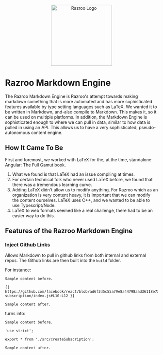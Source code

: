 <p align="center">
  <a href="https://www.razroo.com">
    <img alt="Razroo Logo" src="https://assets.razroo.com/razroo_logo_8f8785be23.svg" width="200" />
  </a>
</p>

# Razroo Markdown Engine #
The Razroo Markdown Engine is Razroo's attempt towards making markdown something that is more automated 
and has more sophisticated features available by type setting languages such as LaTeX. We wanted it to be written in 
Markdown, and-also compile to Markdown. This makes it, so it can be used on multiple platforms. In addition, the 
Markdown Engine is sophisticated enough to where we can pull in data, similar to how data is pulled in using an API. 
This allows us to have a very sophisticated, pseudo-autonomous content engine.

## How It Came To Be ##
First and foremost, we worked with LaTeX for the, at the time, standalone Angular: The Full Gamut book. 

1. What we found is that LaTeX had an issue compiling at times. 
2. For certain technical folk who never used LaTeX before, we found that there was a tremendous learning curve. 
3. Adding LaTeX didn't allow us to modify anything. For Razroo which as an organization is very content heavy, 
it is important that we can modify the content ourselves. LaTeX uses C++, and we wanted to be able to use 
Typescript/Node.
4. LaTeX to web formats seemed like a real challenge, there had to be an easier way to do this. 

## Features of the Razroo Markdown Engine ##

### Inject Github Links ###
Allows Markdown to pull in github links from both internal and external repos. The Github links are then built into the 
`build` folder. 

For instance:
```
Sample content before. 

{{ https://github.com/facebook/react/blob/ad6f3d5c55a79e8a44798aad36118e73de3a64f8/packages/create-subscription/index.js#L10-L12 }}

Sample content after.
```
turns into:

```
Sample content before. 

'use strict';

export * from './src/createSubscription';

Sample content after.
``` 


